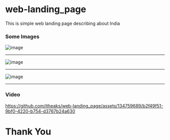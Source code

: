 # web-landing_page
This is simple web landing page describing about India 

### Some Images
![image](https://github.com/itheaks/web-landing_page/assets/134759689/d5358cad-ebdf-4a6d-bd8f-8230bb3973e0)

---

![image](https://github.com/itheaks/web-landing_page/assets/134759689/1faf64d9-12bb-49ed-87f9-ce0f618ba6dc)

---

![image](https://github.com/itheaks/web-landing_page/assets/134759689/45a2a8b8-24cb-4f88-ad1d-94947b95681f)

---

### Video
https://github.com/itheaks/web-landing_page/assets/134759689/b2f49f51-9bf0-4220-b754-d3767b24a630

# Thank You

